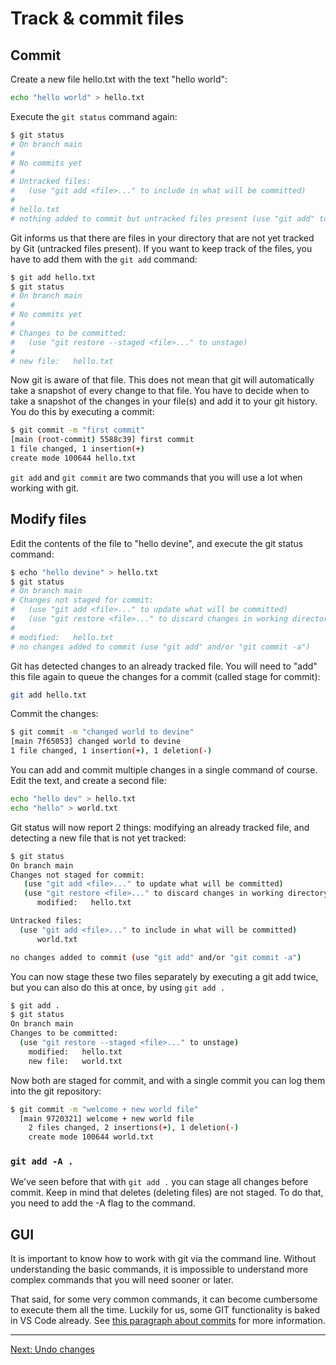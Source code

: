 # Track & commit files

## Commit

Create a new file hello.txt with the text "hello world":

```bash
echo "hello world" > hello.txt
```

Execute the `git status` command again:

```bash
$ git status
# On branch main
#
# No commits yet
#
# Untracked files:
#   (use "git add <file>..." to include in what will be committed)
#
# hello.txt
# nothing added to commit but untracked files present (use "git add" to track)
```

Git informs us that there are files in your directory that are not yet tracked by Git (untracked files present). If you want to keep track of the files, you have to add them with the `git add` command:

```bash
$ git add hello.txt
$ git status
# On branch main
#
# No commits yet
#
# Changes to be committed:
#   (use "git restore --staged <file>..." to unstage)
#
# new file:   hello.txt
```

Now git is aware of that file. This does not mean that git will automatically take a snapshot of every change to that file. You have to decide when to take a snapshot of the changes in your file(s) and add it to your git history. You do this by executing a commit:

```bash
$ git commit -m "first commit"
[main (root-commit) 5588c39] first commit
1 file changed, 1 insertion(+)
create mode 100644 hello.txt
```

`git add` and `git commit` are two commands that you will use a lot when working with git.

## Modify files

Edit the contents of the file to "hello devine", and execute the git status command:

```bash
$ echo "hello devine" > hello.txt
$ git status
# On branch main
# Changes not staged for commit:
#   (use "git add <file>..." to update what will be committed)
#   (use "git restore <file>..." to discard changes in working directory)
#
# modified:   hello.txt
# no changes added to commit (use "git add" and/or "git commit -a")
```

Git has detected changes to an already tracked file. You will need to "add" this file again to queue the changes for a commit (called stage for commit):

```bash
git add hello.txt
```

Commit the changes:

```bash
$ git commit -m "changed world to devine"
[main 7f65053] changed world to devine
1 file changed, 1 insertion(+), 1 deletion(-)
```

You can add and commit multiple changes in a single command of course. Edit the text, and create a second file:

```bash
echo "hello dev" > hello.txt
echo "hello" > world.txt
```

Git status will now report 2 things: modifying an already tracked file, and detecting a new file that is not yet tracked:

```bash
$ git status
On branch main
Changes not staged for commit:
   (use "git add <file>..." to update what will be committed)
   (use "git restore <file>..." to discard changes in working directory)
      modified:   hello.txt

Untracked files:
  (use "git add <file>..." to include in what will be committed)
      world.txt

no changes added to commit (use "git add" and/or "git commit -a")
```

You can now stage these two files separately by executing a git add twice, but you can also do this at once, by using `git add .`

```bash
$ git add .
$ git status
On branch main
Changes to be committed:
  (use "git restore --staged <file>..." to unstage)
    modified:   hello.txt
    new file:   world.txt
```

Now both are staged for commit, and with a single commit you can log them into the git repository:

```bash
$ git commit -m "welcome + new world file"
  [main 9720321] welcome + new world file
    2 files changed, 2 insertions(+), 1 deletion(-)
    create mode 100644 world.txt
```

### `git add -A .`

We've seen before that with `git add .` you can stage all changes before commit. Keep in mind that deletes (deleting files) are not staged. To do that, you need to add the -A flag to the command.

## GUI

It is important to know how to work with git via the command line. Without understanding the basic commands, it is impossible to understand more complex commands that you will need sooner or later.

That said, for some very common commands, it can become cumbersome to execute them all the time. Luckily for us, some GIT functionality is baked in VS Code already. See [this paragraph about commits](https://code.visualstudio.com/docs/editor/versioncontrol#_commit) for more information.

---

[Next: Undo changes](git-04-undo)
